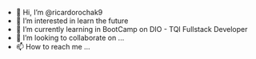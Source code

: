 - 👋 Hi, I’m @ricardorochak9
- 👀 I’m interested in learn the future
- 🌱 I’m currently learning in BootCamp on DIO - TQI Fullstack Developer
- 💞️ I’m looking to collaborate on ...
- 📫 How to reach me ...

<!---
ricardorochak9/ricardorochak9 is a ✨ special ✨ repository because its `README.md` (this file) appears on your GitHub profile.
You can click the Preview link to take a look at your changes.
--->

